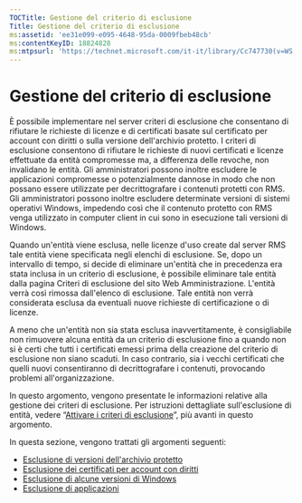 ```yaml
---
TOCTitle: Gestione del criterio di esclusione
Title: Gestione del criterio di esclusione
ms:assetid: 'ee31e099-e095-4648-95da-0009fbeb48cb'
ms:contentKeyID: 18824828
ms:mtpsurl: 'https://technet.microsoft.com/it-it/library/Cc747730(v=WS.10)'
---
```


Gestione del criterio di esclusione
===================================

È possibile implementare nel server criteri di esclusione che consentano di rifiutare le richieste di licenze e di certificati basate sul certificato per account con diritti o sulla versione dell'archivio protetto. I criteri di esclusione consentono di rifiutare le richieste di nuovi certificati e licenze effettuate da entità compromesse ma, a differenza delle revoche, non invalidano le entità. Gli amministratori possono inoltre escludere le applicazioni compromesse o potenzialmente dannose in modo che non possano essere utilizzate per decrittografare i contenuti protetti con RMS. Gli amministratori possono inoltre escludere determinate versioni di sistemi operativi Windows, impedendo così che il contenuto protetto con RMS venga utilizzato in computer client in cui sono in esecuzione tali versioni di Windows.

Quando un'entità viene esclusa, nelle licenze d'uso create dal server RMS tale entità viene specificata negli elenchi di esclusione. Se, dopo un intervallo di tempo, si decide di eliminare un'entità che in precedenza era stata inclusa in un criterio di esclusione, è possibile eliminare tale entità dalla pagina Criteri di esclusione del sito Web Amministrazione. L'entità verrà così rimossa dall'elenco di esclusione. Tale entità non verrà considerata esclusa da eventuali nuove richieste di certificazione o di licenze.

A meno che un'entità non sia stata esclusa inavvertitamente, è consigliabile non rimuovere alcuna entità da un criterio di esclusione fino a quando non si è certi che tutti i certificati emessi prima della creazione del criterio di esclusione non siano scaduti. In caso contrario, sia i vecchi certificati che quelli nuovi consentiranno di decrittografare i contenuti, provocando problemi all'organizzazione.

In questo argomento, vengono presentate le informazioni relative alla gestione dei criteri di esclusione. Per istruzioni dettagliate sull'esclusione di entità, vedere “[Attivare i criteri di esclusione](https://technet.microsoft.com/bbb1ce50-bc11-41cf-b75b-a6756141908f)”, più avanti in questo argomento.

In questa sezione, vengono trattati gli argomenti seguenti:

-   [Esclusione di versioni dell'archivio protetto](https://technet.microsoft.com/e287f026-aab2-43ab-93bc-48087da82f36)
-   [Esclusione dei certificati per account con diritti](https://technet.microsoft.com/cba5e901-942c-4d06-9865-e6c4648c95e6)
-   [Esclusione di alcune versioni di Windows](https://technet.microsoft.com/8b8a184d-ac0e-4a43-822c-d2fae2faf484)
-   [Esclusione di applicazioni](https://technet.microsoft.com/b68ae4b2-b9ba-44ae-90cb-c88df600ec86)
